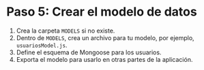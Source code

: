 # Paso 5: Crear el modelo de datos

1. Crea la carpeta `MODELS` si no existe.
2. Dentro de `MODELS`, crea un archivo para tu modelo, por ejemplo, `usuariosModel.js`.
3. Define el esquema de Mongoose para los usuarios.
4. Exporta el modelo para usarlo en otras partes de la aplicación.
